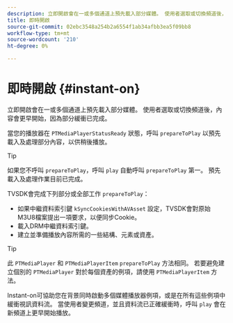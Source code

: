 ```yaml
---
description: 立即開啟會在一或多個通道上預先載入部分媒體。 使用者選取或切換頻道後，內容會更早開始，因為部分緩衝已完成。
title: 即時開啟
source-git-commit: 02ebc3548a254b2a6554f1ab34afbb3ea5f09bb8
workflow-type: tm+mt
source-wordcount: '210'
ht-degree: 0%

---
```


# 即時開啟 {#instant-on}

立即開啟會在一或多個通道上預先載入部分媒體。 使用者選取或切換頻道後，內容會更早開始，因為部分緩衝已完成。

當您的播放器在 `PTMediaPlayerStatusReady` 狀態，呼叫 `prepareToPlay` 以預先載入及處理部分內容，以供稍後播放。

>[!TIP]
>
>如果您不呼叫 `prepareToPlay`，呼叫 `play` 自動呼叫 `prepareToPlay` 第一。 預先載入及處理作業目前已完成。

TVSDK會完成下列部分或全部工作 `prepareToPlay`：

* 如果中繼資料索引鍵 `kSyncCookiesWithAVAsset` 設定，TVSDK會對原始M3U8檔案提出一項要求，以便同步Cookie。
* 載入DRM中繼資料索引鍵。
* 建立並準備播放內容所需的一些結構、元素或資產。

>[!TIP]
>
>此 `PTMediaPlayer` 和 `PTMediaPlayerItem` `prepareToPlay` 方法相同。 若要避免建立個別的 `PTMediaPlayer` 對於每個資產的例項，請使用 `PTMediaPlayerItem` 方法。

Instant-on可協助您在背景同時啟動多個媒體播放器例項，或是在所有這些例項中緩衝視訊資料流。 當使用者變更頻道，並且資料流已正確緩衝時，呼叫 `play` 會在新頻道上更早開始播放。
